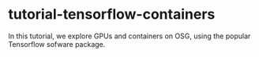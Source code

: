 # tutorial-tensorflow-containers
In this tutorial, we explore GPUs and containers on OSG, using the popular Tensorflow sofware package.
